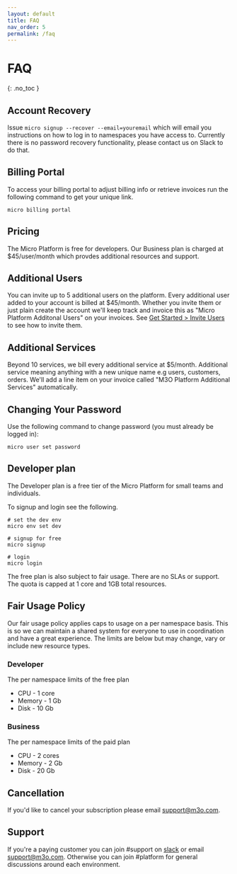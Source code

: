 ```yaml
---
layout: default
title: FAQ
nav_order: 5
permalink: /faq
---
```


# FAQ
{: .no_toc }

## Account Recovery

Issue `micro signup --recover --email=youremail` which will email you instructions on how to log in to namespaces you have access to.
Currently there is no password recovery functionality, please contact us on Slack to do that.

## Billing Portal

To access your billing portal to adjust billing info or retrieve invoices run the following command to get your unique link.

```
micro billing portal
```

## Pricing

The Micro Platform is free for developers. Our Business plan is charged at $45/user/month which provdes additional resources and support.

## Additional Users

You can invite up to 5 additional users on the platform. Every additional user added to your account is billed at $45/month. 
Whether you invite them or just plain create the account we'll keep track and invoice this as "Micro Platform Additonal Users" on your invoices. See 
[Get Started > Invite Users](/getting-started/invite-users) to see how to invite them.

## Additional Services

Beyond 10 services, we bill every additional service at $5/month. Additional service meaning anything with a new unique name
e.g users, customers, orders. We'll add a line item on your invoice called "M3O Platform Additional Services" automatically.

## Changing Your Password

Use the following command to change password (you must already be logged in):

```
micro user set password
```

## Developer plan

The Developer plan is a free tier of the Micro Platform for small teams and individuals.

To signup and login see the following.

```
# set the dev env
micro env set dev

# signup for free
micro signup

# login
micro login 
```

The free plan is also subject to fair usage. There are no SLAs or support. The quota is capped at 1 core and 1GB total resources.

## Fair Usage Policy

Our fair usage policy applies caps to usage on a per namespace basis. This is so we can maintain a shared system 
for everyone to use in coordination and have a great experience. The limits are below but may change, vary or include new resource types.

### Developer

The per namespace limits of the free plan

- CPU - 1 core
- Memory - 1 Gb
- Disk - 10 Gb

### Business

The per namespace limits of the paid plan

- CPU - 2 cores
- Memory - 2 Gb
- Disk - 20 Gb

## Cancellation

If you'd like to cancel your subscription please email [support@m3o.com](mailto:support@m3o.com).

## Support

If you're a paying customer you can join #support on [slack](https://slack.m3o.com) or email [support@m3o.com](mailto:support@m3o.com). Otherwise you can join #platform for general discussions around each environment.
